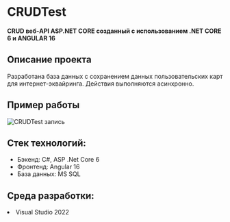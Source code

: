 # CRUDTest
<b>CRUD веб-API ASP.NET CORE созданный с использованием .NET CORE 6 и ANGULAR 16</b>
## Описание проекта
Разработана база данных с сохранением данных пользовательских карт для интернет-эквайринга. Действия выполняются асинхронно. 
## Пример работы
![CRUDTest запись](https://github.com/lobovwva/CRUDTest/assets/108718603/6fd4258e-099e-46d9-a899-46dec75d5d56)
## Стек технологий:
<ul>
  <li>Бэкенд: C#, ASP .Net Core 6
  <li>Фронтенд: Angular 16
  <li>База данных: MS SQL
</ul>

## Среда разработки:
<li>Visual Studio 2022</li>
